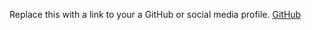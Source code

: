 Replace this with a link to your a GitHub or social media profile.
[GitHub](http://Jestokurianjames/markdown-portfolio)
